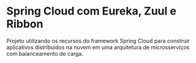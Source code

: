 # Spring Cloud com Eureka, Zuul e Ribbon
Projeto utilizando os recursos do framework Spring Cloud para construir aplicativos distribuídos na nuvem em uma arquitetura de microsserviços com balanceamento de carga.
